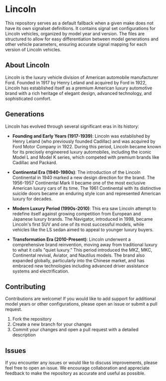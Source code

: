 # Lincoln

This repository serves as a default fallback when a given make does not have its own signalset definitions. It contains signal set configurations for Lincoln vehicles, organized by model year and version. The files are structured to allow for easy differentiation between model generations and other vehicle parameters, ensuring accurate signal mapping for each version of Lincoln vehicles.

## About Lincoln

Lincoln is the luxury vehicle division of American automobile manufacturer Ford. Founded in 1917 by Henry Leland and acquired by Ford in 1922, Lincoln has established itself as a premium American luxury automotive brand with a rich heritage of elegant design, advanced technology, and sophisticated comfort.

## Generations

Lincoln has evolved through several significant eras in its history:

- **Founding and Early Years (1917-1939)**: Lincoln was established by Henry Leland (who previously founded Cadillac) and was acquired by Ford Motor Company in 1922. During this period, Lincoln became known for its precisely engineered luxury automobiles, including the iconic Model L and Model K series, which competed with premium brands like Cadillac and Packard.

- **Continental Era (1940-1980s)**: The introduction of the Lincoln Continental in 1940 marked a new design direction for the brand. The 1956-1957 Continental Mark II became one of the most exclusive American luxury cars of its time. The 1961 Continental with its distinctive suicide doors became an enduring style icon and represented American luxury for decades.

- **Modern Luxury Period (1990s-2010)**: This era saw Lincoln attempt to redefine itself against growing competition from European and Japanese luxury brands. The Navigator, introduced in 1998, became Lincoln's first SUV and one of its most successful models, while vehicles like the LS sedan aimed to appeal to younger luxury buyers.

- **Transformation Era (2010-Present)**: Lincoln underwent a comprehensive brand reinvention, moving away from traditional luxury to what it calls "quiet luxury." This period introduced the MKZ, MKC, Continental revival, Aviator, and Nautilus models. The brand also expanded globally, particularly into the Chinese market, and has embraced new technologies including advanced driver assistance systems and electrification.

## Contributing

Contributions are welcome! If you would like to add support for additional model years or other configurations, please open an issue or submit a pull request.

1. Fork the repository
2. Create a new branch for your changes
3. Commit your changes and open a pull request with a detailed description

## Issues

If you encounter any issues or would like to discuss improvements, please feel free to open an issue. We encourage collaboration and appreciate feedback to make the repository as accurate and useful as possible.
